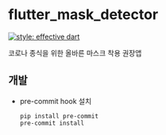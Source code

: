 # flutter_mask_detector
[![style: effective dart](https://img.shields.io/badge/style-effective_dart-40c4ff.svg)](https://pub.dev/packages/effective_dart)

코로나 종식을 위한 올바른 마스크 착용 권장앱

## 개발
+ pre-commit hook 설치
    ```shell
    pip install pre-commit
    pre-commit install
    ```